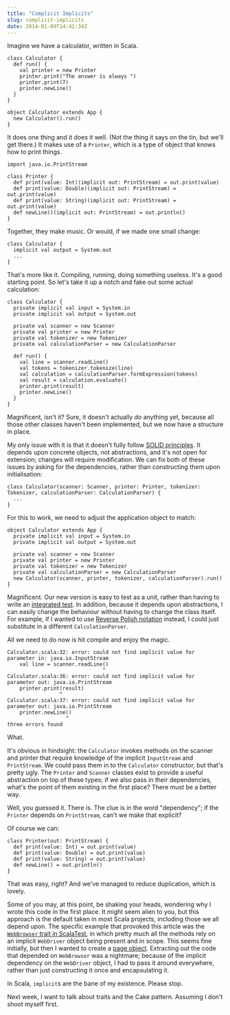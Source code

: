 ```yaml
---
title: "Complicit Implicits"
slug: complicit-implicits
date: 2014-01-09T14:41:34Z
---
```


Imagine we have a calculator, written in Scala.

    class Calculator {
      def run() {
        val printer = new Printer
        printer.print("The answer is always ")
        printer.print(7)
        printer.newLine()
      }
    }

    object Calculator extends App {
      new Calculator().run()
    }

It does one thing and it does it well. (Not the thing it says on the tin, but we'll get there.) It makes use of a `Printer`, which is a type of object that knows how to print things.

    import java.io.PrintStream

    class Printer {
      def print(value: Int)(implicit out: PrintStream) = out.print(value)
      def print(value: Double)(implicit out: PrintStream) = out.print(value)
      def print(value: String)(implicit out: PrintStream) = out.print(value)
      def newLine()(implicit out: PrintStream) = out.println()
    }

<!--more-->

Together, they make music. Or would, if we made one small change:

    class Calculator {
      implicit val output = System.out
      ...
    }

That's more like it. Compiling, running, doing something useless. It's a good starting point. So let's take it up a notch and fake out some actual calculation:

    class Calculator {
      private implicit val input = System.in
      private implicit val output = System.out

      private val scanner = new Scanner
      private val printer = new Printer
      private val tokenizer = new Tokenizer
      private val calculationParser = new CalculationParser

      def run() {
        val line = scanner.readLine()
        val tokens = tokenizer.tokenize(line)
        val calculation = calculationParser.formExpression(tokens)
        val result = calculation.evaluate()
        printer.print(result)
        printer.newLine()
      }
    }

Magnificent, isn't it? Sure, it doesn't actually *do* anything yet, because all those other classes haven't been implemented, but we now have a structure in place.

My only issue with it is that it doesn't fully follow [SOLID principles][SOLID (object-oriented design)]. It depends upon concrete objects, not abstractions, and it's not open for extension; changes will require modification. We can fix both of these issues by asking for the dependencies, rather than constructing them upon initialisation:

    class Calculator(scanner: Scanner, printer: Printer, tokenizer: Tokenizer, calculationParser: CalculationParser) {
      ...
    }

For this to work, we need to adjust the application object to match:

    object Calculator extends App {
      private implicit val input = System.in
      private implicit val output = System.out

      private val scanner = new Scanner
      private val printer = new Printer
      private val tokenizer = new Tokenizer
      private val calculationParser = new CalculationParser
      new Calculator(scanner, printer, tokenizer, calculationParser).run()
    }

Magnificent. Our new version is easy to test as a unit, rather than having to write an [integrated test][Integrated Tests Are a Scam]. In addition, because it depends upon abstractions, I can easily change the behaviour without having to change the class itself. For example, if I wanted to use [Reverse Polish notation][] instead, I could just substitute in a different `CalculationParser`.

All we need to do now is hit compile and enjoy the magic.

    Calculator.scala:32: error: could not find implicit value for parameter in: java.io.InputStream
        val line = scanner.readLine()
                                   ^
    Calculator.scala:36: error: could not find implicit value for parameter out: java.io.PrintStream
        printer.print(result)
                     ^
    Calculator.scala:37: error: could not find implicit value for parameter out: java.io.PrintStream
        printer.newLine()
                       ^
    three errors found

What.

It's obvious in hindsight: the `Calculator` invokes methods on the scanner and printer that require knowledge of the implicit `InputStream` and `PrintStream`. We could pass them in to the `Calculator` constructor, but that's pretty ugly. The `Printer` and `Scanner` classes exist to provide a useful abstraction on top of these types; if we also pass in their dependencies, what's the point of them existing in the first place? There must be a better way.

Well, you guessed it. There is. The clue is in the word "dependency"; if the `Printer` depends on `PrintStream`, can't we make that explicit?

Of course we can:

    class Printer(out: PrintStream) {
      def print(value: Int) = out.print(value)
      def print(value: Double) = out.print(value)
      def print(value: String) = out.print(value)
      def newLine() = out.println()
    }

That was easy, right? And we've managed to reduce duplication, which is lovely.

Some of you may, at this point, be shaking your heads, wondering why I wrote this code in the first place. It might seem alien to you, but this approach is the default taken in most Scala projects, including those we all depend upon. The specific example that provoked this article was the [`WebBrowser` trait in ScalaTest][org.scalatest.selenium.WebBrowser], in which pretty much all the methods rely on an implicit `WebDriver` object being present and in scope. This seems fine initially, but then I wanted to create a [page object][PageObject]. Extracting out the code that depended on `WebBrowser` was a nightmare; because of the implicit dependency on the `WebDriver` object, I had to pass it around everywhere, rather than just constructing it once and encapsulating it.

In Scala, `implicit`s are the bane of my existence. Please stop.

Next week, I want to talk about traits and the Cake pattern. Assuming I don't shoot myself first.

[SOLID (object-oriented design)]: https://en.wikipedia.org/wiki/SOLID_%28object-oriented_design%29
[Integrated Tests Are a Scam]: http://blog.thecodewhisperer.com/2010/10/16/integrated-tests-are-a-scam/
[Reverse Polish notation]: https://en.wikipedia.org/wiki/Reverse_Polish_notation
[org.scalatest.selenium.WebBrowser]: http://doc.scalatest.org/2.0/index.html#org.scalatest.selenium.WebBrowser
[PageObject]: http://martinfowler.com/bliki/PageObject.html
